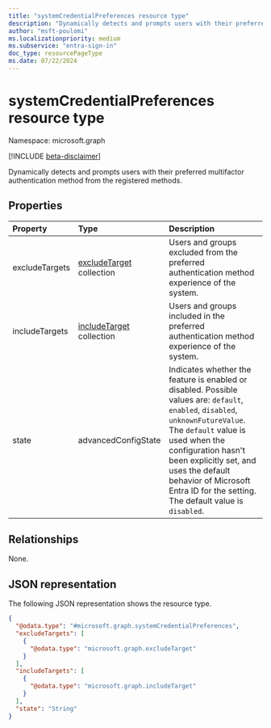 ```yaml
---
title: "systemCredentialPreferences resource type"
description: "Dynamically detects and prompts users with their preferred multifactor authentication method from the registered methods."
author: "msft-poulomi"
ms.localizationpriority: medium
ms.subservice: "entra-sign-in"
doc_type: resourcePageType
ms.date: 07/22/2024
---
```


# systemCredentialPreferences resource type

Namespace: microsoft.graph

[!INCLUDE [beta-disclaimer](../../includes/beta-disclaimer.md)]

Dynamically detects and prompts users with their preferred multifactor authentication method from the registered methods.

## Properties

|Property|Type|Description|
|:---|:---|:---|
|excludeTargets|[excludeTarget](../resources/excludetarget.md) collection|Users and groups excluded from the preferred authentication method experience of the system.|
|includeTargets|[includeTarget](../resources/includetarget.md) collection|Users and groups included in the preferred authentication method experience of the system.|
|state|advancedConfigState|Indicates whether the feature is enabled or disabled. Possible values are: `default`, `enabled`, `disabled`, `unknownFutureValue`. The `default` value is used when the configuration hasn't been explicitly set, and uses the default behavior of Microsoft Entra ID for the setting. The default value is `disabled`.|

## Relationships

None.

## JSON representation

The following JSON representation shows the resource type.

<!-- {
  "blockType": "resource",
  "@odata.type": "microsoft.graph.systemCredentialPreferences"
}
-->
``` json
{
  "@odata.type": "#microsoft.graph.systemCredentialPreferences",
  "excludeTargets": [
    {
      "@odata.type": "microsoft.graph.excludeTarget"
    }
  ],
  "includeTargets": [
    {
      "@odata.type": "microsoft.graph.includeTarget"
    }
  ],
  "state": "String"
}
```

